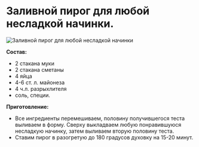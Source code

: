 # Заливной пирог для любой несладкой начинки.
![Заливной пирог для любой несладкой начинки](/images/Kulinar/Vipechka/zalivnoi_pirog.jpg 'Заливной пирог для любой несладкой начинки')

**Состав:**

- 2 стакана муки
- 2 стакана сметаны
- 4 яйца
- 4-6 ст. л. майонеза
- 4 ч.л. разрыхлителя
- соль, специи.

**Приготовление:**

- Все ингредиенты перемешиваем, половину получившегося теста выливаем в форму. Сверху выкладваем любую понравившуюся несладкую начинку, затем выливаем вторую половину теста.
- Ставим пирог в разогретую до 180 градусов духовку на 15-20 минут.
